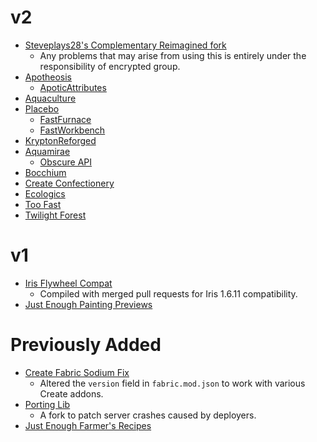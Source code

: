 # v2
- [Steveplays28's Complementary Reimagined fork](https://github.com/Steveplays28/ComplementaryReimagined)
  * Any problems that may arise from using this is entirely under the responsibility of encrypted group.
- [Apotheosis](https://www.curseforge.com/minecraft/mc-mods/apotheosis)
  * [ApoticAttributes](https://www.curseforge.com/minecraft/mc-mods/apothic-attributes)
- [Aquaculture](https://www.curseforge.com/minecraft/mc-mods/aquaculture)
- [Placebo](https://www.curseforge.com/minecraft/mc-mods/placebo)
  * [FastFurnace](https://www.curseforge.com/minecraft/mc-mods/fastfurnace)
  * [FastWorkbench](https://www.curseforge.com/minecraft/mc-mods/fastworkbench)
- [KryptonReforged](https://www.curseforge.com/minecraft/mc-mods/krypton-reforged)
- [Aquamirae](https://www.curseforge.com/minecraft/mc-mods/ob-aquamirae)
  - [Obscure API](https://www.curseforge.com/minecraft/mc-mods/obscure-api)
- [Bocchium](https://www.curseforge.com/minecraft/mc-mods/bocchium)
- [Create Confectionery](https://www.curseforge.com/minecraft/mc-mods/create-confectionery)
- [Ecologics](https://www.curseforge.com/minecraft/mc-mods/ecologics)
- [Too Fast](https://www.curseforge.com/minecraft/mc-mods/too-fast)
- [Twilight Forest](https://www.curseforge.com/minecraft/mc-mods/the-twilight-forest)

# v1
- [Iris Flywheel Compat](https://github.com/encode42/iris-flw-compat)
  * Compiled with merged pull requests for Iris 1.6.11 compatibility.
- [Just Enough Painting Previews](https://www.curseforge.com/minecraft/mc-mods/jepp)

# Previously Added
- [Create Fabric Sodium Fix](https://modrinth.com/mod/create-fabric-sodium-fix)
  * Altered the `version` field in `fabric.mod.json` to work with various Create addons.
- [Porting Lib](https://github.com/fabien-gigante/Porting-Lib)
  * A fork to patch server crashes caused by deployers.
- [Just Enough Farmer's Recipes](https://www.curseforge.com/minecraft/mc-mods/farmers-delight-jei-plugin)